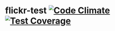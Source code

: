 # flickr-test [![Code Climate](https://codeclimate.com/github/vyper/flickr-test/badges/gpa.svg)](https://codeclimate.com/github/vyper/flickr-test) [![Test Coverage](https://codeclimate.com/github/vyper/flickr-test/badges/coverage.svg)](https://codeclimate.com/github/vyper/flickr-test)
